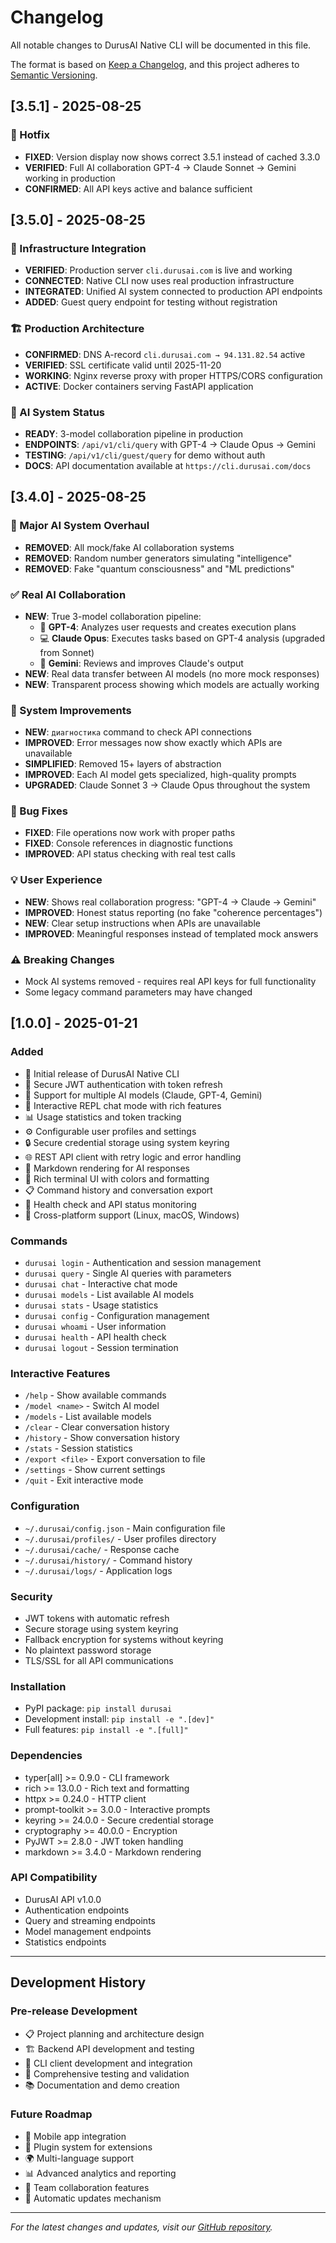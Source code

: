 # Changelog

All notable changes to DurusAI Native CLI will be documented in this file.

The format is based on [Keep a Changelog](https://keepachangelog.com/en/1.0.0/),
and this project adheres to [Semantic Versioning](https://semver.org/spec/v2.0.0.html).

## [3.5.1] - 2025-08-25

### 🔧 Hotfix
- **FIXED**: Version display now shows correct 3.5.1 instead of cached 3.3.0
- **VERIFIED**: Full AI collaboration GPT-4 → Claude Sonnet → Gemini working in production
- **CONFIRMED**: All API keys active and balance sufficient

## [3.5.0] - 2025-08-25

### 🔗 Infrastructure Integration
- **VERIFIED**: Production server `cli.durusai.com` is live and working
- **CONNECTED**: Native CLI now uses real production infrastructure
- **INTEGRATED**: Unified AI system connected to production API endpoints
- **ADDED**: Guest query endpoint for testing without registration

### 🏗️ Production Architecture
- **CONFIRMED**: DNS A-record `cli.durusai.com → 94.131.82.54` active
- **VERIFIED**: SSL certificate valid until 2025-11-20
- **WORKING**: Nginx reverse proxy with proper HTTPS/CORS configuration
- **ACTIVE**: Docker containers serving FastAPI application

### 🤖 AI System Status
- **READY**: 3-model collaboration pipeline in production
- **ENDPOINTS**: `/api/v1/cli/query` with GPT-4 → Claude Opus → Gemini
- **TESTING**: `/api/v1/cli/guest/query` for demo without auth
- **DOCS**: API documentation available at `https://cli.durusai.com/docs`

## [3.4.0] - 2025-08-25

### 🚀 Major AI System Overhaul
- **REMOVED**: All mock/fake AI collaboration systems
- **REMOVED**: Random number generators simulating "intelligence"
- **REMOVED**: Fake "quantum consciousness" and "ML predictions"

### ✅ Real AI Collaboration
- **NEW**: True 3-model collaboration pipeline:
  - 🧠 **GPT-4**: Analyzes user requests and creates execution plans
  - 💻 **Claude Opus**: Executes tasks based on GPT-4 analysis (upgraded from Sonnet)
  - 📝 **Gemini**: Reviews and improves Claude's output
- **NEW**: Real data transfer between AI models (no more mock responses)
- **NEW**: Transparent process showing which models are actually working

### 🔧 System Improvements
- **NEW**: `диагностика` command to check API connections
- **IMPROVED**: Error messages now show exactly which APIs are unavailable
- **SIMPLIFIED**: Removed 15+ layers of abstraction
- **IMPROVED**: Each AI model gets specialized, high-quality prompts
- **UPGRADED**: Claude Sonnet 3 → Claude Opus throughout the system

### 🐛 Bug Fixes
- **FIXED**: File operations now work with proper paths
- **FIXED**: Console references in diagnostic functions
- **IMPROVED**: API status checking with real test calls

### 💡 User Experience
- **NEW**: Shows real collaboration progress: "GPT-4 → Claude → Gemini"
- **IMPROVED**: Honest status reporting (no fake "coherence percentages")
- **NEW**: Clear setup instructions when APIs are unavailable
- **IMPROVED**: Meaningful responses instead of templated mock answers

### ⚠️ Breaking Changes
- Mock AI systems removed - requires real API keys for full functionality
- Some legacy command parameters may have changed

## [1.0.0] - 2025-01-21

### Added
- 🎉 Initial release of DurusAI Native CLI
- 🔐 Secure JWT authentication with token refresh
- 🤖 Support for multiple AI models (Claude, GPT-4, Gemini)
- 💬 Interactive REPL chat mode with rich features
- 📊 Usage statistics and token tracking
- ⚙️ Configurable user profiles and settings
- 🔒 Secure credential storage using system keyring
- 🌐 REST API client with retry logic and error handling
- 📝 Markdown rendering for AI responses
- 🎨 Rich terminal UI with colors and formatting
- 📋 Command history and conversation export
- 🏥 Health check and API status monitoring
- 🚀 Cross-platform support (Linux, macOS, Windows)

### Commands
- `durusai login` - Authentication and session management
- `durusai query` - Single AI queries with parameters
- `durusai chat` - Interactive chat mode
- `durusai models` - List available AI models
- `durusai stats` - Usage statistics
- `durusai config` - Configuration management
- `durusai whoami` - User information
- `durusai health` - API health check
- `durusai logout` - Session termination

### Interactive Features
- `/help` - Show available commands
- `/model <name>` - Switch AI model
- `/models` - List available models
- `/clear` - Clear conversation history
- `/history` - Show conversation history
- `/stats` - Session statistics
- `/export <file>` - Export conversation to file
- `/settings` - Show current settings
- `/quit` - Exit interactive mode

### Configuration
- `~/.durusai/config.json` - Main configuration file
- `~/.durusai/profiles/` - User profiles directory
- `~/.durusai/cache/` - Response cache
- `~/.durusai/history/` - Command history
- `~/.durusai/logs/` - Application logs

### Security
- JWT tokens with automatic refresh
- Secure storage using system keyring
- Fallback encryption for systems without keyring
- No plaintext password storage
- TLS/SSL for all API communications

### Installation
- PyPI package: `pip install durusai`
- Development install: `pip install -e ".[dev]"`
- Full features: `pip install -e ".[full]"`

### Dependencies
- typer[all] >= 0.9.0 - CLI framework
- rich >= 13.0.0 - Rich text and formatting
- httpx >= 0.24.0 - HTTP client
- prompt-toolkit >= 3.0.0 - Interactive prompts
- keyring >= 24.0.0 - Secure credential storage
- cryptography >= 40.0.0 - Encryption
- PyJWT >= 2.8.0 - JWT token handling
- markdown >= 3.4.0 - Markdown rendering

### API Compatibility
- DurusAI API v1.0.0
- Authentication endpoints
- Query and streaming endpoints
- Model management endpoints
- Statistics endpoints

---

## Development History

### Pre-release Development
- 📋 Project planning and architecture design
- 🏗️ Backend API development and testing
- 🔧 CLI client development and integration
- 🧪 Comprehensive testing and validation
- 📚 Documentation and demo creation

### Future Roadmap
- 📱 Mobile app integration
- 🔌 Plugin system for extensions
- 🌍 Multi-language support
- 📊 Advanced analytics and reporting
- 🤝 Team collaboration features
- 🔄 Automatic updates mechanism

---

*For the latest changes and updates, visit our [GitHub repository](https://github.com/durusai/cli).*